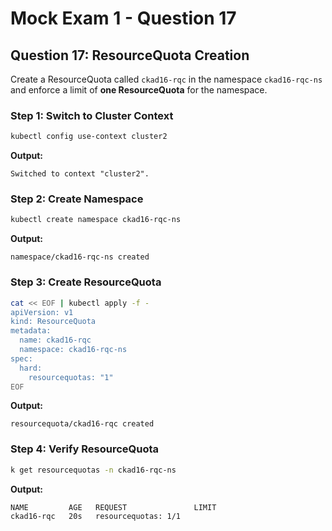# Mock Exam 1 - Question 17

## Question 17: ResourceQuota Creation

Create a ResourceQuota called `ckad16-rqc` in the namespace `ckad16-rqc-ns` and enforce a limit of **one ResourceQuota** for the namespace.

### Step 1: Switch to Cluster Context

```bash
kubectl config use-context cluster2
```

**Output:**

```text
Switched to context "cluster2".
```

### Step 2: Create Namespace

```bash
kubectl create namespace ckad16-rqc-ns
```

**Output:**

```text
namespace/ckad16-rqc-ns created
```

### Step 3: Create ResourceQuota

```bash
cat << EOF | kubectl apply -f -
apiVersion: v1
kind: ResourceQuota
metadata:
  name: ckad16-rqc
  namespace: ckad16-rqc-ns
spec:
  hard:
    resourcequotas: "1"
EOF
```

**Output:**

```text
resourcequota/ckad16-rqc created
```

### Step 4: Verify ResourceQuota

```bash
k get resourcequotas -n ckad16-rqc-ns
```

**Output:**

```text
NAME         AGE   REQUEST               LIMIT
ckad16-rqc   20s   resourcequotas: 1/1
```